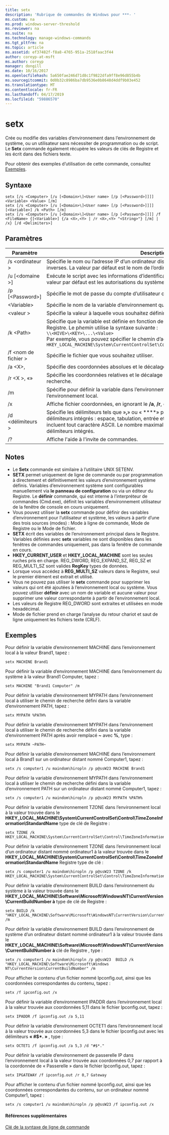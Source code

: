 ```yaml
---
title: setx
description: 'Rubrique de commandes de Windows pour ***- '
ms.custom: na
ms.prod: windows-server-threshold
ms.reviewer: na
ms.suite: na
ms.technology: manage-windows-commands
ms.tgt_pltfrm: na
ms.topic: article
ms.assetid: ef37482f-f8a8-4765-951a-2518faac3f44
author: coreyp-at-msft
ms.author: coreyp
manager: dongill
ms.date: 10/16/2017
ms.openlocfilehash: 5a650fae246d71d8c1f9822dfa9ff8e96d855b4b
ms.sourcegitcommit: 0d0b32c8986ba7db9536e0b8648d4ddf9b03e452
ms.translationtype: MT
ms.contentlocale: fr-FR
ms.lasthandoff: 04/17/2019
ms.locfileid: "59886570"
---
```

# <a name="setx"></a>setx



Crée ou modifie des variables d’environnement dans l’environnement de système, ou un utilisateur sans nécessiter de programmation ou de script. Le **Setx** commande également récupère les valeurs de clés de Registre et les écrit dans des fichiers texte.

Pour obtenir des exemples d’utilisation de cette commande, consultez [Exemples](#BKMK_examples).

## <a name="syntax"></a>Syntaxe

```
setx [/s <Computer> [/u [<Domain>\]<User name> [/p [<Password>]]]] <Variable> <Value> [/m]
setx [/s <Computer> [/u [<Domain>\]<User name> [/p [<Password>]]]] [<Variable>] /k <Path> [/m]
setx [/s <Computer> [/u [<Domain>\]<User name> [/p [<Password>]]]] /f <FileName> {[<Variable>] {/a <X>,<Y> | /r <X>,<Y> "<String>"} [/m] | /x} [/d <Delimiters>]
```

## <a name="parameters"></a>Paramètres

|Paramètre|Description|
|---------|-----------|
|/s \<ordinateur >|Spécifie le nom ou l’adresse IP d’un ordinateur distant. N’utilisez pas de barres obliques inverses. La valeur par défaut est le nom de l’ordinateur local.|
|/u [\<domaine >\]<User name>|Exécute le script avec les informations d’identification du compte d’utilisateur spécifié. La valeur par défaut est les autorisations du système.|
|/p [\<Password>]|Spécifie le mot de passe du compte d’utilisateur qui est spécifié dans le **/u** paramètre.|
|\<Variable>|Spécifie le nom de la variable d’environnement que vous souhaitez définir.|
|\<valeur >|Spécifie la valeur à laquelle vous souhaitez définir la variable d’environnement.|
|/k \<Path>|Spécifie que la variable est définie en fonction des informations à partir d’une clé de Registre. Le p*hemin* utilise la syntaxe suivante :</br>`\\<HIVE>\<KEY>\...\<Value>`</br>Par exemple, vous pouvez spécifier le chemin d’accès suivant :</br>`HKEY_LOCAL_MACHINE\System\CurrentControlSet\Control\TimeZoneInformation\StandardName`|
|/f \<nom de fichier >|Spécifie le fichier que vous souhaitez utiliser.|
|/a \<X>,<Y>|Spécifie des coordonnées absolues et le décalage en tant que paramètres de recherche.|
|/r \<X >,<Y> «<String>»|Spécifie les coordonnées relatives et le décalage de **chaîne** en tant que paramètres de recherche.|
|/m|Spécifie pour définir la variable dans l’environnement système. Le paramètre par défaut est l’environnement local.|
|/x|Affiche fichier coordonnées, en ignorant le **/a**, **/r**, et **/d** des options de ligne de commande.|
|/d \<délimiteurs >|Spécifie les délimiteurs tels que »**,**» ou « **\**» pour être utilisée en plus les quatre délimiteurs intégrés : espace, tabulation, entrée et saut de ligne. Délimiteurs valides incluent tout caractère ASCII. Le nombre maximal de délimiteurs est 15, y compris les délimiteurs intégrés.|
|/?|Affiche l'aide à l'invite de commandes.|

## <a name="remarks"></a>Notes

-   Le **Setx** commande est similaire à l’utilitaire UNIX SETENV.
-   **SETX** permet uniquement de ligne de commande ou par programmation à directement et définitivement les valeurs d’environnement système définis. Variables d’environnement système sont configurables manuellement via **le panneau de configuration** ou via un éditeur du Registre. Le **définir** commande, qui est interne à l’interpréteur de commandes (Cmd.exe), définit les variables d’environnement utilisateur de la fenêtre de console en cours uniquement.
-   Vous pouvez utiliser la **setx** commande pour définir des variables d’environnement pour l’utilisateur et système, les valeurs à partir d’une des trois sources (modes) : Mode à ligne de commande, Mode de Registre ou le Mode de fichier.
-   **SETX** écrit des variables de l’environnement principal dans le Registre. Variables définies avec **setx** variables ne sont disponibles dans les fenêtres de commandes uniquement, pas dans la fenêtre de commande en cours.
-   **HKEY_CURRENT_USER** et **HKEY_LOCAL_MACHINE** sont les seules ruches pris en charge. REG_DWORD, REG_EXPAND_SZ, REG_SZ et REG_MULTI_SZ sont valides **RegKey** types de données.
-   Lorsque vous accédez à **REG_MULTI_SZ** valeurs dans le Registre, seul le premier élément est extrait et utilisé.
-   Vous ne pouvez pas utiliser le **setx** commande pour supprimer les valeurs qui ont été ajoutées à l’environnement local ou système. Vous pouvez utiliser **définir** avec un nom de variable et aucune valeur pour supprimer une valeur correspondante à partir de l’environnement local.
-   Les valeurs de Registre REG_DWORD sont extraites et utilisées en mode hexadécimal.
-   Mode de fichier prend en charge l’analyse du retour chariot et saut de ligne uniquement les fichiers texte (CRLF).

## <a name="BKMK_examples"></a>Exemples

Pour définir la variable d’environnement MACHINE dans l’environnement local à la valeur Brand1, tapez :
```
setx MACHINE Brand1
```
Pour définir la variable d’environnement MACHINE dans l’environnement du système à la valeur Brand1 Computer, tapez :
```
setx MACHINE "Brand1 Computer" /m
```
Pour définir la variable d’environnement MYPATH dans l’environnement local à utiliser le chemin de recherche défini dans la variable d’environnement PATH, tapez :
```
setx MYPATH %PATH%
```
Pour définir la variable d’environnement MYPATH dans l’environnement local à utiliser le chemin de recherche défini dans la variable d’environnement PATH après avoir remplacé **~** avec **%**, type :
```
setx MYPATH ~PATH~ 
```
Pour définir la variable d’environnement MACHINE dans l’environnement local à Brand1 sur un ordinateur distant nommé Computer1, tapez :
```
setx /s computer1 /u maindom\hiropln /p p@ssW23 MACHINE Brand1
```
Pour définir la variable d’environnement MYPATH dans l’environnement local à utiliser le chemin de recherche défini dans la variable d’environnement PATH sur un ordinateur distant nommé Computer1, tapez :
```
setx /s computer1 /u maindom\hiropln /p p@ssW23 MYPATH %PATH%
```
Pour définir la variable d’environnement TZONE dans l’environnement local à la valeur trouvée dans le **HKEY_LOCAL_MACHINE\System\CurrentControlSet\Control\TimeZoneInformation\StandardName** type de clé de Registre :
```
setx TZONE /k HKEY_LOCAL_MACHINE\System\CurrentControlSet\Control\TimeZoneInformation\StandardName 
```
Pour définir la variable d’environnement TZONE dans l’environnement local d’un ordinateur distant nommé ordinateur1 à la valeur trouvée dans le **HKEY_LOCAL_MACHINE\System\CurrentControlSet\Control\TimeZoneInformation\StandardName** Registre type de clé :
```
setx /s computer1 /u maindom\hiropln /p p@ssW23 TZONE /k HKEY_LOCAL_MACHINE\System\CurrentControlSet\Control\TimeZoneInformation\StandardName 
```
Pour définir la variable d’environnement BUILD dans l’environnement du système à la valeur trouvée dans le **HKEY_LOCAL_MACHINE\Software\Microsoft\WindowsNT\CurrentVersion\CurrentBuildNumber à** type de clé de Registre :
```
setx BUILD /k "HKEY_LOCAL_MACHINE\Software\Microsoft\WindowsNT\CurrentVersion\CurrentBuildNumber" /m
```
Pour définir la variable d’environnement BUILD dans l’environnement de système d’un ordinateur distant nommé ordinateur1 à la valeur trouvée dans le **HKEY_LOCAL_MACHINE\Software\Microsoft\WindowsNT\CurrentVersion\CurrentBuildNumber à** clé de Registre , type :
```
setx /s computer1 /u maindom\hiropln /p p@ssW23  BUILD /k "HKEY_LOCAL_MACHINE\Software\Microsoft\Windows NT\CurrentVersion\CurrentBuildNumber" /m
```
Pour afficher le contenu d’un fichier nommé Ipconfig.out, ainsi que les coordonnées correspondantes du contenu, tapez :
```
setx /f ipconfig.out /x
```
Pour définir la variable d’environnement IPADDR dans l’environnement local à la valeur trouvée aux coordonnées 5,11 dans le fichier Ipconfig.out, tapez :
```
setx IPADDR /f ipconfig.out /a 5,11
```
Pour définir la variable d’environnement OCTET1 dans l’environnement local à la valeur trouvée aux coordonnées 5,3 dans le fichier Ipconfig.out avec les délimiteurs **« #$\*. »** , type :
```
setx OCTET1 /f ipconfig.out /a 5,3 /d "#$*." 
```
Pour définir la variable d’environnement de passerelle IP dans l’environnement local à la valeur trouvée aux coordonnées 0,7 par rapport à la coordonnée de « Passerelle » dans le fichier Ipconfig.out, tapez :
```
setx IPGATEWAY /f ipconfig.out /r 0,7 Gateway 
```
Pour afficher le contenu d’un fichier nommé Ipconfig.out, ainsi que les coordonnées correspondantes du contenu, sur un ordinateur nommé Computer1, tapez :
```
setx /s computer1 /u maindom\hiropln /p p@ssW23 /f ipconfig.out /x 
```

#### <a name="additional-references"></a>Références supplémentaires

[Clé de la syntaxe de ligne de commande](command-line-syntax-key.md)